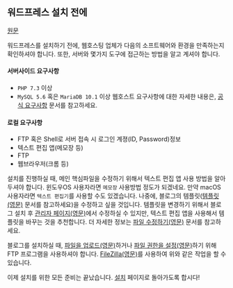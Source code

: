## 워드프레스 설치 전에

[원문](https://wordpress.org/support/article/before-you-install/)

워드프레스를 설치하기 전에, 웹호스팅 업체가 다음의 소프트웨어와 환경을 만족하는지 확인하셔야 합니다. 또한, 서버와 몇가지 도구에 접근하는 방법을 알고 계셔야 합니다.

#### 서버사이드 요구사항
 - `PHP 7.3` 이상
 - `MySQL 5.6` 혹은 `MariaDB 10.1` 이상
 웹호스트 요구사항에 대한 자세한 내용은, [공식 요구사항](./requirements.md) 문서를 참고하세요. 

 #### 로컬 요구사항
  - FTP 혹은 Shell로 서버 접속 시 로그인 계졍(ID, Password)정보
  - 텍스트 편집 앱(메모장 등)
  - FTP
  - 웹브라우저(크롬 등)

설치를 진행하실 때, 메인 핵심파일을 수정하기 위해서 텍스트 편집 앱 사용 방법을 알아두셔야 합니다. 윈도우OS 사용자라면 `메모장` 사용방법 정도가 되겠네요. 만약 macOS 사용자라면 `텍스트 편집기`를 사용할 수도 있겠습니다. 
나중에, 블로그의 템플릿([템플릿(영문)](https://codex.wordpress.org/Templates) 문서를 참고하세요)을 수정하고 싶을 것입니다. 템플릿을 변경하기 위해서 블로그 설치 후 [관리자 페이지(영문)](https://wordpress.org/support/article/administration-screens/)에서 수정하실 수 있지만, 텍스트 편집 앱을 사용해서 템플릿을 바꾸는 것을 추천합니다. 더 자세한 정보는 [파일 수정하기(영문)](https://wordpress.org/support/article/editing-files/) 문서를 참고하세요.

블로그를 설치하실 때, [파일을 업로드(영문)](https://wordpress.org/support/article/using-filezilla/)하거나 [파일 권한을 설정(영문)](https://wordpress.org/support/article/changing-file-permissions/)하기 위해 FTP 프로그램을 사용하셔야 합니다. [FileZilla(영문)](https://wordpress.org/support/article/using-filezilla/)를 사용하여 위와 같은 작업을 할 수 있습니다.

이제 설치를 위한 모든 준비는 끝났습니다. [설치](../README.md) 페이지로 돌아가도록 합시다!
